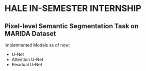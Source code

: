 # HALE IN-SEMESTER INTERNSHIP

## Pixel-level Semantic Segmentation Task on MARIDA Dataset

Impletmented Models as of now:

- U-Net
- Attention U-Net
- Residual U-Net
